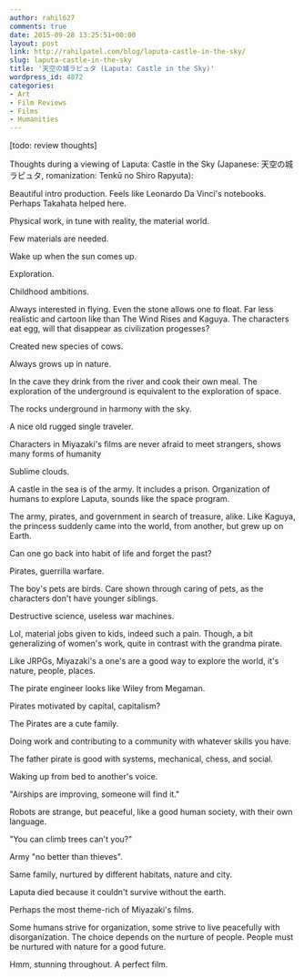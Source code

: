 ```yaml
---
author: rahil627
comments: true
date: 2015-09-28 13:25:51+00:00
layout: post
link: http://rahilpatel.com/blog/laputa-castle-in-the-sky/
slug: laputa-castle-in-the-sky
title: '天空の城ラピュタ (Laputa: Castle in the Sky)'
wordpress_id: 4872
categories:
- Art
- Film Reviews
- Films
- Humanities
---
```


[todo: review thoughts]

Thoughts during a viewing of Laputa: Castle in the Sky (Japanese: 天空の城ラピュタ, romanization: Tenkū no Shiro Rapyuta):

Beautiful intro production. Feels like Leonardo Da Vinci's notebooks. Perhaps Takahata helped here.

Physical work, in tune with reality, the material world.

Few materials are needed.

Wake up when the sun comes up.

Exploration.

Childhood ambitions.

Always interested in flying. Even the stone allows one to float.
Far less realistic and cartoon like than The Wind Rises and Kaguya.
The characters eat egg, will that disappear as civilization progesses?

Created new species of cows.

Always grows up in nature.

In the cave they drink from the river and cook their own meal.
The exploration of the underground is equivalent to the exploration of space.

The rocks underground in harmony with the sky.

A nice old rugged single traveler.

Characters in Miyazaki's films are never afraid to meet strangers, shows many forms of humanity

Sublime clouds.

A castle in the sea is of the army. It includes a prison.
Organization of humans to explore Laputa, sounds like the space program.

The army, pirates, and government in search of treasure, alike.
Like Kaguya, the princess suddenly came into the world, from another, but grew up on Earth.

Can one go back into habit of life and forget the past?

Pirates, guerrilla warfare.

The boy's pets are birds. Care shown through caring of pets, as the characters don't have younger siblings.

Destructive science, useless war machines.

Lol, material jobs given to kids, indeed such a pain. Though, a bit generalizing of women's work, quite in contrast with the grandma pirate.

Like JRPGs, Miyazaki's a one's are a good way to explore the world, it's nature, people, places.

The pirate engineer looks like Wiley from Megaman.

Pirates motivated by capital, capitalism?

The Pirates are a cute family.

Doing work and contributing to a community with whatever skills you have.

The father pirate is good with systems, mechanical, chess, and social.

Waking up from bed to another's voice.

"Airships are improving, someone will find it."

Robots are strange, but peaceful, like a good human society, with their own language.

"You can climb trees can't you?"

Army "no better than thieves".

Same family, nurtured by different habitats, nature and city.

Laputa died because it couldn't survive without the earth.

Perhaps the most theme-rich of Miyazaki's films.

Some humans strive for organization, some strive to live peacefully with disorganization. The choice depends on the nurture of people. People must be nurtured with nature for a good future.

Hmm, stunning throughout. A perfect film.
